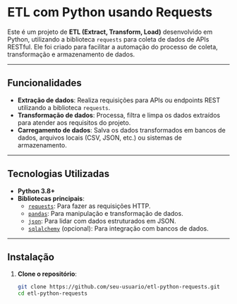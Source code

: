 # ETL com Python usando Requests

Este é um projeto de **ETL (Extract, Transform, Load)** desenvolvido em Python, utilizando a biblioteca `requests` para coleta de dados de APIs RESTful. Ele foi criado para facilitar a automação do processo de coleta, transformação e armazenamento de dados.

---

## Funcionalidades

- **Extração de dados**: Realiza requisições para APIs ou endpoints REST utilizando a biblioteca `requests`.
- **Transformação de dados**: Processa, filtra e limpa os dados extraídos para atender aos requisitos do projeto.
- **Carregamento de dados**: Salva os dados transformados em bancos de dados, arquivos locais (CSV, JSON, etc.) ou sistemas de armazenamento.

---

## Tecnologias Utilizadas

- **Python 3.8+**
- **Bibliotecas principais**:
  - [`requests`](https://docs.python-requests.org/): Para fazer as requisições HTTP.
  - [`pandas`](https://pandas.pydata.org/): Para manipulação e transformação de dados.
  - [`json`](https://docs.python.org/3/library/json.html): Para lidar com dados estruturados em JSON.
  - [`sqlalchemy`](https://www.sqlalchemy.org/) (opcional): Para integração com bancos de dados.

---

## Instalação

1. **Clone o repositório**:
   ```bash
   git clone https://github.com/seu-usuario/etl-python-requests.git
   cd etl-python-requests
